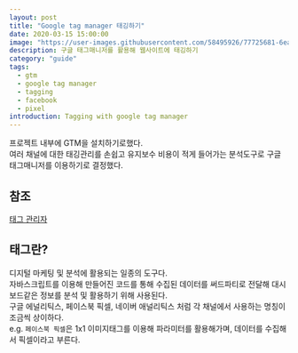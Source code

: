 ```yaml
---
layout: post
title: "Google tag manager 태깅하기"
date: 2020-03-15 15:00:00
image: "https://user-images.githubusercontent.com/58495926/77725681-6ea56000-7039-11ea-9a86-5027839b5625.jpg"
description: 구글 태그매니저를 활용해 웹사이트에 태깅하기
category: "guide"
tags:
  - gtm
  - google tag manager
  - tagging
  - facebook
  - pixel
introduction: Tagging with google tag manager
---
```


프로젝트 내부에 GTM을 설치하기로했다.  
여러 채널에 대한 태깅관리를 손쉽고 유지보수 비용이 적게 들어가는
분석도구로 구글 태그매니저를 이용하기로 결정했다.

## 참조
[태그 관리자](https://support.google.com/tagmanager/answer/3281060?hl=ko&ref_topic=3281056)

## 태그란?

디지털 마케팅 및 분석에 활용되는 일종의 도구다.  
자바스크립트를 이용해 만들어진 코드를 통해 수집된 데이터를
써드파티로 전달해 대시보드같은 정보를 분석 및 활용하기 위해 사용된다.  
구글 에널리틱스, 페이스북 픽셀, 네이버 애널리틱스 처럼 각 채널에서 사용하는 명칭이 조금씩 상이하다.  
e.g. `페이스북 픽셀`은 1x1 이미지태그를 이용해 파라미터를 활용해가며, 데이터를 수집해서 픽셀이라고 부른다.